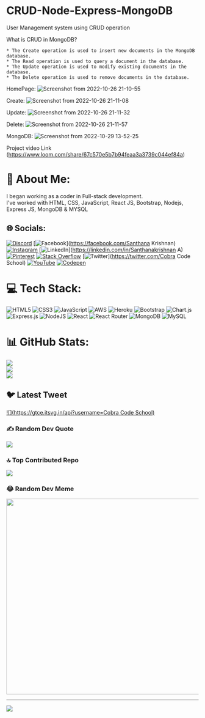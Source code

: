 # CRUD-Node-Express-MongoDB
User Management system using CRUD operation

What is CRUD in MongoDB?

    * The Create operation is used to insert new documents in the MongoDB database.
    * The Read operation is used to query a document in the database.
    * The Update operation is used to modify existing documents in the database.
    * The Delete operation is used to remove documents in the database.

HomePage:
![Screenshot from 2022-10-26 21-10-55](https://user-images.githubusercontent.com/110757279/198072343-ef7471fb-2021-4112-906a-76f1d0dfe2b6.png)

Create:
![Screenshot from 2022-10-26 21-11-08](https://user-images.githubusercontent.com/110757279/198072351-38db2ac4-52c2-44ec-98aa-85a1d0c27c09.png)

Update:
![Screenshot from 2022-10-26 21-11-32](https://user-images.githubusercontent.com/110757279/198072358-5d7c3851-28fb-4d76-b7fd-10b5bcff8074.png)

Delete:
![Screenshot from 2022-10-26 21-11-57](https://user-images.githubusercontent.com/110757279/198072367-e275c8cf-fdbe-48cb-a48c-3d8da8109c1f.png)

MongoDB:
![Screenshot from 2022-10-29 13-52-25](https://user-images.githubusercontent.com/110757279/198821776-a5b40613-6f25-4596-9ace-a803f7799095.png)


Project video Link (https://www.loom.com/share/67c570e5b7b94feaa3a3739c044ef84a)


# 💫 About Me:
I began working as a coder in Full-stack development.<br>I've worked with HTML, CSS, JavaScript, React JS, Bootstrap, Nodejs, Express JS, MongoDB & MYSQL


## 🌐 Socials:
[![Discord](https://img.shields.io/badge/Discord-%237289DA.svg?logo=discord&logoColor=white)](https://discord.gg/https://discord.gg/pJcAnUAu) [![Facebook](https://img.shields.io/badge/Facebook-%231877F2.svg?logo=Facebook&logoColor=white)](https://facebook.com/Santhana Krishnan) [![Instagram](https://img.shields.io/badge/Instagram-%23E4405F.svg?logo=Instagram&logoColor=white)](https://instagram.com/cobracodeschool) [![LinkedIn](https://img.shields.io/badge/LinkedIn-%230077B5.svg?logo=linkedin&logoColor=white)](https://linkedin.com/in/Santhanakrishnan A) [![Pinterest](https://img.shields.io/badge/Pinterest-%23E60023.svg?logo=Pinterest&logoColor=white)](https://pinterest.com/21795554) [![Stack Overflow](https://img.shields.io/badge/-Stackoverflow-FE7A16?logo=stack-overflow&logoColor=white)](https://stackoverflow.com/users/21795554) [![Twitter](https://img.shields.io/badge/Twitter-%231DA1F2.svg?logo=Twitter&logoColor=white)](https://twitter.com/Cobra Code School) [![YouTube](https://img.shields.io/badge/YouTube-%23FF0000.svg?logo=YouTube&logoColor=white)](https://youtube.com/@@cobracodeschools) [![Codepen](https://img.shields.io/badge/Codepen-000000?style=for-the-badge&logo=codepen&logoColor=white)](https://codepen.io/cobracodeschool) 

# 💻 Tech Stack:
![HTML5](https://img.shields.io/badge/html5-%23E34F26.svg?style=for-the-badge&logo=html5&logoColor=white) ![CSS3](https://img.shields.io/badge/css3-%231572B6.svg?style=for-the-badge&logo=css3&logoColor=white) ![JavaScript](https://img.shields.io/badge/javascript-%23323330.svg?style=for-the-badge&logo=javascript&logoColor=%23F7DF1E) ![AWS](https://img.shields.io/badge/AWS-%23FF9900.svg?style=for-the-badge&logo=amazon-aws&logoColor=white) ![Heroku](https://img.shields.io/badge/heroku-%23430098.svg?style=for-the-badge&logo=heroku&logoColor=white) ![Bootstrap](https://img.shields.io/badge/bootstrap-%23563D7C.svg?style=for-the-badge&logo=bootstrap&logoColor=white) ![Chart.js](https://img.shields.io/badge/chart.js-F5788D.svg?style=for-the-badge&logo=chart.js&logoColor=white) ![Express.js](https://img.shields.io/badge/express.js-%23404d59.svg?style=for-the-badge&logo=express&logoColor=%2361DAFB) ![NodeJS](https://img.shields.io/badge/node.js-6DA55F?style=for-the-badge&logo=node.js&logoColor=white) ![React](https://img.shields.io/badge/react-%2320232a.svg?style=for-the-badge&logo=react&logoColor=%2361DAFB) ![React Router](https://img.shields.io/badge/React_Router-CA4245?style=for-the-badge&logo=react-router&logoColor=white) ![MongoDB](https://img.shields.io/badge/MongoDB-%234ea94b.svg?style=for-the-badge&logo=mongodb&logoColor=white) ![MySQL](https://img.shields.io/badge/mysql-%2300f.svg?style=for-the-badge&logo=mysql&logoColor=white)
# 📊 GitHub Stats:
![](https://github-readme-stats.vercel.app/api?username=cobracodeschool&theme=dark&hide_border=false&include_all_commits=false&count_private=false)<br/>
![](https://github-readme-streak-stats.herokuapp.com/?user=cobracodeschool&theme=dark&hide_border=false)<br/>
![](https://github-readme-stats.vercel.app/api/top-langs/?username=cobracodeschool&theme=dark&hide_border=false&include_all_commits=false&count_private=false&layout=compact)

## 🐦 Latest Tweet
[![](https://gtce.itsvg.in/api?username=Cobra Code School)](https://github.com/VishwaGauravIn/github-twitter-card-embed)

### ✍️ Random Dev Quote
![](https://quotes-github-readme.vercel.app/api?type=horizontal&theme=radical)

### 🔝 Top Contributed Repo
![](https://github-contributor-stats.vercel.app/api?username=cobracodeschool&limit=5&theme=dark&combine_all_yearly_contributions=true)

### 😂 Random Dev Meme
<img src="https://rm.up.railway.app/" width="512px"/>

---
[![](https://visitcount.itsvg.in/api?id=cobracodeschool&icon=0&color=0)](https://visitcount.itsvg.in)
